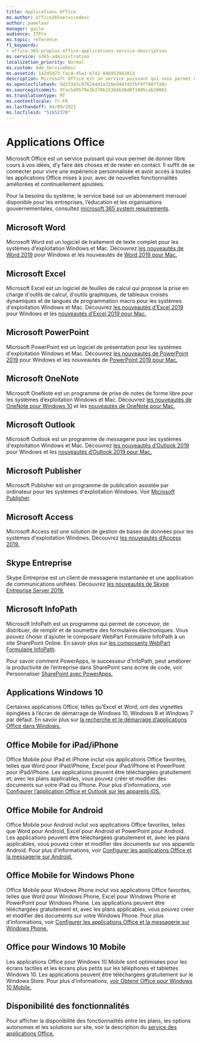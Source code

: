 ```yaml
---
title: Applications Office
ms.author: office365servicedesc
author: pamelaar
manager: gailw
audience: ITPro
ms.topic: reference
f1_keywords:
- office-365-proplus-office-applications-service-description
ms.service: o365-administration
localization_priority: Normal
ms.custom: Adm_ServiceDesc
ms.assetid: 142d5d73-fac4-45a1-b742-846953943813
description: Microsoft Office est un service puissant qui vous permet de donner libre cours à vos idées, d’y faire des choses et de rester en contact. Il suffit de se connecter pour vivre une expérience personnalisée et avoir accès à toutes les applications Office mises à jour, avec de nouvelles fonctionnalités améliorées et continuellement ajoutées.
ms.openlocfilehash: 5d23343c076244d3a326ed447d2fbf4ff88ffa0c
ms.sourcegitcommit: 9fac5d9579e3b370b15384b36d0f1805cab20065
ms.translationtype: MT
ms.contentlocale: fr-FR
ms.lasthandoff: 04/09/2021
ms.locfileid: "51652378"
---
```

# <a name="office-applications"></a>Applications Office

Microsoft Office est un service puissant qui vous permet de donner libre cours à vos idées, d’y faire des choses et de rester en contact. Il suffit de se connecter pour vivre une expérience personnalisée et avoir accès à toutes les applications Office mises à jour, avec de nouvelles fonctionnalités améliorées et continuellement ajoutées.
  
Pour la besoins du système, le service basé sur un abonnement mensuel disponible pour les entreprises, l’éducation et les organisations gouvernementales, consultez [microsoft 365 system requirements](https://products.office.com/office-system-requirements/#Office365forBEG).
  
## <a name="microsoft-word"></a>Microsoft Word

Microsoft Word est un logiciel de traitement de texte complet pour les systèmes d'exploitation Windows et Mac. Découvrez [les nouveautés de Word 2019](https://support.office.com/article/what-s-new-in-word-2019-for-windows-d3d31e5e-2bb8-4433-80bb-08279beef4b3) pour Windows et les nouveautés de [Word 2019 pour Mac.](https://support.office.com/article/what-s-new-in-word-2019-for-mac-247e0cd4-a758-4b42-a157-42eb8853aef5)
  
## <a name="microsoft-excel"></a>Microsoft Excel

Microsoft Excel est un logiciel de feuilles de calcul qui propose la prise en charge d'outils de calcul, d'outils graphiques, de tableaux croisés dynamiques et de langues de programmation macro pour les systèmes d'exploitation Windows et Mac. Découvrez [les nouveautés d’Excel 2019](https://support.office.com/article/what-s-new-in-excel-2019-for-windows-5a201203-1155-4055-82a5-82bf0994631f) pour Windows et les [nouveautés d’Excel 2019 pour Mac.](https://support.office.com/article/what-s-new-in-excel-2019-for-mac-5ce129d3-9e5c-417f-9545-fb6f7b72674d)
  
## <a name="microsoft-powerpoint"></a>Microsoft PowerPoint

Microsoft PowerPoint est un logiciel de présentation pour les systèmes d'exploitation Windows et Mac. Découvrez [les nouveautés de PowerPoint 2019](https://support.office.com/article/what-s-new-in-powerpoint-2019-for-windows-8355a56a-f643-42d2-8454-784fa9b3d109) pour Windows et les nouveautés de [PowerPoint 2019 pour Mac.](https://support.office.com/article/what-s-new-in-powerpoint-2019-for-mac-5038ba79-48c5-40f0-adff-11489e5d6fed)
  
## <a name="microsoft-onenote"></a>Microsoft OneNote

Microsoft OneNote est un programme de prise de notes de forme libre pour les systèmes d’exploitation Windows et Mac. Découvrez [les nouveautés de OneNote pour Windows 10](https://support.office.com/article/what-s-new-in-onenote-for-windows-10-1477d5de-f4fd-4943-b18a-ff17091161ea) et les [nouveautés de OneNote pour Mac.](https://support.office.com/article/see-what-s-new-in-onenote-for-mac-c82d3f15-252f-452a-89ba-e09fbe418829)
  
## <a name="microsoft-outlook"></a>Microsoft Outlook

Microsoft Outlook est un programme de messagerie pour les systèmes d'exploitation Windows et Mac. Découvrez [les nouveautés d’Outlook 2019](https://support.office.com/article/what-s-new-in-outlook-2019-for-windows-0c64df36-0908-4ff6-a7fc-573a62800525) pour Windows et les [nouveautés d’Outlook 2019 pour Mac.](https://support.office.com/article/what-s-new-in-outlook-2019-for-mac-05736033-f99e-4cb2-88aa-01e979b0736b)
  
## <a name="microsoft-publisher"></a>Microsoft Publisher

Microsoft Publisher est un programme de publication assistée par ordinateur pour les systèmes d'exploitation Windows. Voir [Microsoft Publisher](https://products.office.com/publisher).
  
## <a name="microsoft-access"></a>Microsoft Access

Microsoft Access est une solution de gestion de bases de données pour les systèmes d'exploitation Windows. Découvrez [les nouveautés d’Access 2019.](https://support.office.com/article/what-s-new-in-access-2019-f52c5317-3494-4105-9c56-5a2abb8e0f87)
  
## <a name="skype-for-business"></a>Skype Entreprise

Skype Entreprise est un client de messagerie instantanée et une application de communications unifiées. Découvrez [les nouveautés de Skype Entreprise Server 2019.](/skypeforbusiness/whats-new)
  
## <a name="microsoft-infopath"></a>Microsoft InfoPath

Microsoft InfoPath est un programme qui permet de concevoir, de distribuer, de remplir et de soumettre des formulaires électroniques. Vous pouvez choisir d'ajouter le composant WebPart Formulaire InfoPath à un site SharePoint Online. En savoir plus sur [les composants WebPart Formulaire InfoPath](https://go.microsoft.com/fwlink/p/?LinkId=271687).

Pour savoir comment PowerApps, le successeur d’InfoPath, peut améliorer la productivité de l’entreprise dans SharePoint sans écrire de code, voir Personnaliser [SharePoint avec PowerApps.](https://powerapps.microsoft.com/infopath/)
  
## <a name="windows-10-apps"></a>Applications Windows 10

Certaines applications Office, telles qu’Excel et Word, ont des vignettes épinglées à l’écran de démarrage de Windows 10, Windows 8 et Windows 7 par défaut. En savoir plus sur [la recherche et le démarrage d’applications Office dans Windows.](https://support.microsoft.com/office/907ce545-6ae8-459b-8d9d-de6764a635d6)
  
## <a name="office-mobile-for-ipadiphone"></a>Office Mobile for iPad/iPhone

Office Mobile pour iPad et iPhone inclut vos applications Office favorites, telles que Word pour iPad/iPhone, Excel pour iPad/iPhone et PowerPoint pour iPad/iPhone. Les applications peuvent être téléchargées gratuitement et, avec les plans applicables, vous pouvez créer et modifier des documents sur votre iPad ou iPhone. Pour plus d’informations, voir [Configurer l’application Office et Outlook sur les appareils iOS.](https://support.microsoft.com/office/0402b37e-49c4-4419-a030-f34c2013041f)

## <a name="office-mobile-for-android"></a>Office Mobile for Android

Office Mobile pour Android inclut vos applications Office favorites, telles que Word pour Android, Excel pour Android et PowerPoint pour Android. Les applications peuvent être téléchargées gratuitement et, avec les plans applicables, vous pouvez créer et modifier des documents sur vos appareils Android. Pour plus d’informations, voir [Configurer les applications Office et la messagerie sur Android.](https://support.office.com/article/6ef2ebf2-fc2d-474a-be4a-5a801365c87f)

## <a name="office-mobile-for-windows-phone"></a>Office Mobile for Windows Phone

Office Mobile pour Windows Phone inclut vos applications Office favorites, telles que Word pour Windows Phone, Excel pour Windows Phone et PowerPoint pour Windows Phone. Les applications peuvent être téléchargées gratuitement et, avec les plans applicables, vous pouvez créer et modifier des documents sur votre Windows Phone. Pour plus d’informations, voir [Configurer les applications Office et la messagerie sur Windows Phone.](https://support.office.com/article/9bccc8b8-a321-4d0d-a45e-6e06a3438e43)

## <a name="office-for-windows-10-mobile"></a>Office pour Windows 10 Mobile

Les applications Office pour Windows 10 Mobile sont optimisées pour les écrans tactiles et les écrans plus petits sur les téléphones et tablettes Windows 10. Les applications peuvent être téléchargées gratuitement sur le Windows Store. Pour plus d’informations, [voir Obtenir Office pour Windows 10 Mobile.](https://products.office.com/mobile/office-mobile-apps-for-windows)
  
## <a name="feature-availability"></a>Disponibilité des fonctionnalités

Pour afficher la disponibilité des fonctionnalités entre les plans, les options autonomes et les solutions sur site, voir la description du [service des applications Office.](office-applications-service-description.md)
